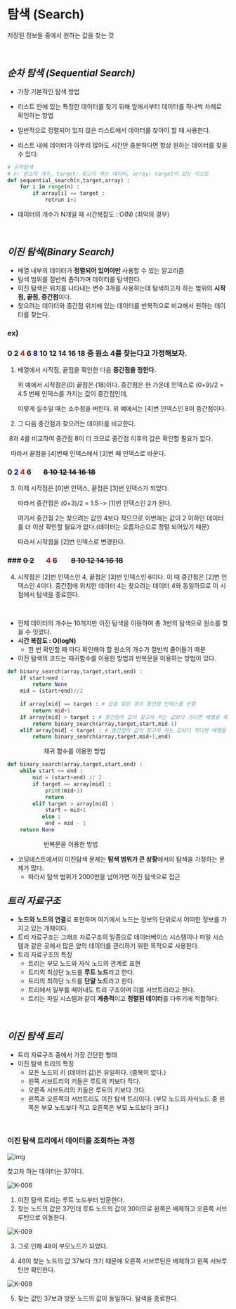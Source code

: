 # 탐색 (Search)

저장된 정보들 중에서 원하는 값을 찾는 것

<br>



## *순차 탐색 (Sequential Search)*

- 가장 기본적인 탐색 방법

- 리스트 안에 있는 특정한 데이터를 찾기 위해 앞에서부터 데이터를 하나씩 차례로 확인하는 방법

- 일반적으로 정렬되어 있지 않은 리스트에서 데이터를 찾아야 할 때 사용한다.

- 리스트 내에 데이터가 아무리 많아도 시간만 충분하다면 항상 원하는 데이터를 찾을 수 있다.

  

```python
# 순차탐색
# n: 원소의 개수, target: 찾고자 하는 데이터, array: target이 있는 리스트
def sequential_search(n,target,array) :
    for i in range(n) :
        if array[i] == target :
            retrun i+1
```

- 데이터의 개수가 N개일 때 시간복잡도 : O(N) (최악의 경우)

<br>

## *이진 탐색(Binary Search)*

- 배열 내부의 데이터가 **정렬되어 있어야만** 사용할 수 있는 알고리즘
- 탐색 범위를 절반씩 좁혀가며 데이터를 탐색한다.
- 이진 탐색은 위치를 나타내는 변수 3개를 사용하는데 탐색하고자 하는 범위의 **시작점, 끝점, 중간점**이다.
- 찾으려는 데이터와 중간점 위치에 있는 데이터를 반복적으로 비교해서 원하는 데이터를 찾는다.

### ex)

### 0  2  <span style="color:red">4</span>  6  <span style="color:blue">8</span>  10  12  14  16  18 중 원소 4를 찾는다고 가정해보자.

1. 배열에서 시작점, 끝점을 확인한 다음 **중간점을 정한다.** 

   위 예에서 시작점은(0) 끝점은 (18)이다. 중간점은 한 가운데 인덱스로 (0+9)/2 = 4.5 번째 인덱스를 가지는 값이 중간점인데, 

   이렇게 실수일 때는 소수점을 버린다. 위 예에서는 [4]번 인덱스인 8이 중간점이다.

2.  그 다음 중간점과 찾으려는 데이터를 비교한다.

   &nbsp;8과 4를 비교하여 중간점 8이 더 크므로 중간점 이후의 값은 확인할 필요가 없다.

 &nbsp;  따라서 끝점을 [4]번째 인덱스에서 [3]번 째 인덱스로 바꾼다.

### 0  <span style="color:blue">2</span>  <span style="color:red">4</span>  6&nbsp;&nbsp;&nbsp;&nbsp;&nbsp;&nbsp;&nbsp;~~8  10  12  14  16  18~~

3. 이제 시작점은 [0]번 인덱스, 끝점은 [3]번 인덱스가 되었다.

   따라서 중간점은 (0+3)/2 = 1.5 -> [1]번 인덱스인 2가 된다.

   여기서 중간점 2는 찾으려는 값인 4보다 작으므로 이번에는 값이 2 이하인 데이터를 더 이상 확인할 필요가 없다.(데이터는 오름차순으로 정렬 되어있기 때문)

   따라서 시작점을 [2]번 인덱스로 변경한다.

### ### ~~0  2~~&nbsp;&nbsp;&nbsp;&nbsp;&nbsp;&nbsp;&nbsp;<font color="red">4</font>  6 &nbsp;&nbsp;&nbsp;&nbsp;&nbsp;&nbsp;&nbsp;~~8  10  12  14  16  18~~

4. 시작점은 [2]번 인덱스인 4, 끝점은 [3]번 인덱스인 6이다. 이 때 중간점은 [2]번 인덱스인 4이다. 중간점에 위치한 데이터 4는 찾으려는 데이터 4와 동일하므로 이 시점에서 탐색을 종료한다.

</br>

- 전체 데이터의 개수는 10개지만 이진 탐색을 이용하여 총 3번의 탐색으로 원소를 찾을 수 잇었다.
- **시간 복잡도 : O(logN)**
  - 한 번 확인할 때 마다 확인해야 할 원소의 개수가 절반씩 줄어들기 때문
- 이진 탐색의 코드는 재귀함수를 이용한 방법과 반복문을 이용하는 방법이 있다.

```python
def binary_search(array,target,start,end) :
    if start>end : 
        return None
    mid = (start+end)//2
    
    if array[mid] == target : # 값을 찾은 경우 중간점 인덱스를 반환
        return mid+1
    if array[mid] > target : # 중간점의 값이 찾고자 하는 값보다 크다면 배열을 축소
        return binary_search(array,target,start,mid-1)
    elif array[mid] < target : # 중간점의 값이 찾고자 하는 값보다 작다면 배열을 축소
        return binary_search(array,target,mid+1,end)
```

&nbsp;&nbsp;&nbsp;&nbsp;&nbsp;&nbsp;&nbsp;&nbsp;&nbsp;&nbsp;&nbsp;&nbsp;&nbsp;&nbsp;&nbsp;&nbsp;&nbsp;&nbsp;&nbsp;&nbsp;&nbsp;재귀 함수를 이용한 방법

```python
def binary_search(array,target,start,end) : 
    while start <= end : 
        mid = (start+end) // 2
        if target == array[mid] :
            print(mid+1)
            return
        elif target > array[mid] :
            start = mid+1
           else : 
            end = mid - 1
    return None
```

&nbsp;&nbsp;&nbsp;&nbsp;&nbsp;&nbsp;&nbsp;&nbsp;&nbsp;&nbsp;&nbsp;&nbsp;&nbsp;&nbsp;&nbsp;&nbsp;&nbsp;&nbsp;&nbsp;&nbsp;&nbsp;반복문을 이용한 방법
<br>

- 코딩테스트에서의 이진탐색 문제는 **탐색 범위가 큰 상황**에서의 탐색을 가정하는 문제가 많다.
  - 따라서 탐색 범위가 2000만을 넘어가면 이진 탐색으로 접근



## *트리 자료구조* 

- **노드와 노드의 연결**로 표현하며 여기에서 노드는 정보의 단위로서 어떠한 정보를 가지고 있는 개체이다.
- 트리 자료구조는 그래프 자료구조의 일종으로 데이터베이스 시스템이나 파일 시스템과 같은 곳에서 많은 양의 데이터를 관리하기 위한 목적으로 사용한다.
- 트리 자료구조의 특징
  - 트리는 부모 노드와 자식 노드의 관계로 표현
  - 트리의 최상단 노드를 **루트 노드**라고 한다.
  - 트리의 최하단 노드를 **단말 노드**라고 한다.
  - 트리에서 일부를 떼어내도 트리 구조이며 이를 서브트리라고 한다.
  - 트리는 파일 시스템과 같이 **계층적**이고 **정렬된 데이터**를 다루기에 적합하다.

<br>

## *이진 탐색 트리*

- 트리 자료구조 중에서 가장 간단한 형태
- 이진 탐색 트리의 특징
  - 모든 노드의 키 (데이터 값)은 유일하다. (중복이 없다.)
  - 왼쪽 서브트리의 키들은 루트의 키보다 작다.
  - 오른족 서브트리의 키들은 루트의 키보다 크다.
  - 왼쪽과 오른쪽의 서브트리도 이진 탐색 트리이다. (부모 노드의 자식노드 중 왼쪽은 부모 노드보다 작고 오른쪽은 부모 노드보다 크다.)

<br>

### 이진 탐색 트리에서 데이터를 조회하는 과정 



![img](https://lh6.googleusercontent.com/zN0WA2afG5ZXFEHt6QMv2d_T6ZBtgsRJDWRtEyxiwihI6WpxhhpoP3SWwCGRR3aLqLaRozqCwLctNDhjiqaFnsG23q016a_iHGdD2KwJwG66WyWry54ON5YFDgMUj0vURgm-X92X)

찾고자 하는 데이터는 37이다.

![K-006](https://user-images.githubusercontent.com/68289543/98771575-1f753980-2428-11eb-9975-c6f870338c52.png)

1. 이진 탐색 트리는 루트 노드부터 방문한다.
2. 찾는 노드의 값은 37인데 루트 노드의 값이 30이므로 왼쪽은 배제하고 오른쪽 서브루틴으로 이동한다.

![K-009](https://user-images.githubusercontent.com/68289543/98771582-2439ed80-2428-11eb-864a-bd0d876eba5e.png)

3.  그로 인해 48이 부모노드가 되었다.

4. 48이 찾는 노드의 값 37보다 크기 때문에 오른쪽 서브루틴은 배제하고 왼쪽 서브루틴만 확인한다.

![K-008](https://user-images.githubusercontent.com/68289543/98771586-2603b100-2428-11eb-806a-6bf32164ad5d.png)

5. 찾는 값인 37보과 방문 노드의 값이 동일하다. 탐색을 종료한다.

